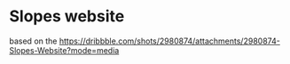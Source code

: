 # Slopes website
based on the https://dribbble.com/shots/2980874/attachments/2980874-Slopes-Website?mode=media